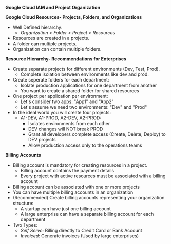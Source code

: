 **Google Cloud IAM and Project Organization**

**Google Cloud Resources- Projects, Folders, and Organizations**

- Well Defined hierarchy:
  - *Organization > Folder > Project > Resources*
- Resources are created in a projects.
- A folder can multiple projects.
- Organization can contain multiple folders.

**Resource Hierarchy- Recommendations for Enterprises**

- Create separate projects for different environments (Dev, Test, Prod).
  - Complete isolation between environments like dev and prod.
- Create seperate folders for each department:
  - Isolate production applications for one department from another
  - You want to create a shared folder for shared resources
- One project per application per environment:
  - Let's consider two apps: "App1" and "App2"
  - Let's assume we need two environments: "Dev" and "Prod"
- In the ideal world you will create four projects:
  - A1-DEV, A1-PROD, A2-DEV, A2-PROD:
    - Isolates environments from each other
    - DEV changes will NOT break PROD
    - Grant all developers complete access (Create, Delete, Deploy) to DEV projects
    - Allow production access only to the operations teams

**Billing Accounts**

- Billing account is mandatory for creating resources in a project.
  - Billing account contains the payment details
  - Every project with active resources must be associated with a billing account
- Billing account can be associated with one or more projects
- You can have multiple billing accounts in an organization
- (Recommended) Create billing accounts representing your organization structure:
  - A startup can have just one billing account
  - A large enterprise can have a separate billing account for each department
- Two Types:
  - *Self Serve:* Billing directly to Credit Card or Bank Account
  - *Invoiced*: Generate invoices (Used by large enterprises)